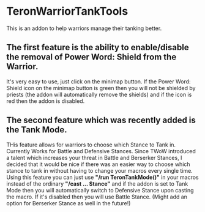 # TeronWarriorTankTools
This is an addon to help warriors manage their tanking better. 

## The first feature is the ability to enable/disable the removal of Power Word: Shield from the Warrior.
It's very easy to use, just click on the minimap button. If the Power Word: Shield icon on the minimap button is green then you will not be shielded by priests (the addon will automatically remove the shields) and if the icon is red then the addon is disabled.

## The second feature which was recently added is the Tank Mode. 
THis feature allows for warriors to choose which Stance to Tank in. Currently Works for Battle and Defensive Stances. Since TWoW introduced a talent which increases your threat in Battle and Berserker Stances, I decided that it would be nice if there was an easier way to choose which stance to tank in without having to change your macros every single time. Using this feature you can just use **"/run TeronTankMode()"** in your macros instead of the ordinary **"/cast ... Stance"** and if the addon is set to Tank Mode then you will automatically switch to Defensive Stance upon casting the macro. If it's disabled then you will use Battle Stance. (Might add an option for Berserker Stance as well in the future!)
